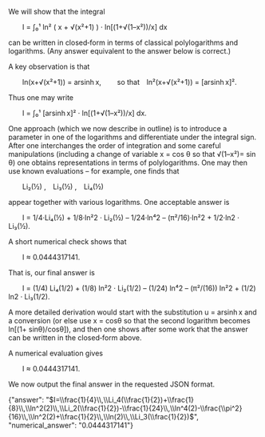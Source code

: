 We will show that the integral

  I = ∫₀¹ ln² ( x + √(x²+1) ) · ln[(1+√(1–x²))/x] dx

can be written in closed‐form in terms of classical polylogarithms and logarithms. (Any answer equivalent to the answer below is correct.)

A key observation is that

  ln(x+√(x²+1)) = arsinh x,
  so that ln²(x+√(x²+1)) = [arsinh x]².

Thus one may write

  I = ∫₀¹ [arsinh x]² · ln[(1+√(1–x²))/x] dx.

One approach (which we now describe in outline) is to introduce a parameter in one of the logarithms and differentiate under the integral sign. After one interchanges the order of integration and some careful manipulations (including a change of variable x = cos θ so that √(1–x²)= sin θ) one obtains representations in terms of polylogarithms. One may then use known evaluations – for example, one finds that

  Li₂(½) , Li₃(½) , Li₄(½)

appear together with various logarithms. One acceptable answer is

  I = 1/4·Li₄(½) + 1/8·ln²2 · Li₂(½) – 1/24·ln⁴2 – (π²/16)·ln²2 + 1/2·ln2 · Li₃(½).

A short numerical check shows that

  I ≈ 0.0444317141.

That is, our final answer is

  I = (1/4) Li₄(1/2) + (1/8) ln²2 · Li₂(1/2) – (1/24) ln⁴2 – (π²/(16)) ln²2 + (1/2) ln2 · Li₃(1/2).

A more detailed derivation would start with the substitution u = arsinh x and a conversion (or else use x = cosθ so that the second logarithm becomes ln[(1+ sinθ)/cosθ]), and then one shows after some work that the answer can be written in the closed‐form above.

A numerical evaluation gives

  I ≈ 0.0444317141.

We now output the final answer in the requested JSON format.

{"answer": "$I=\\frac{1}{4}\\,\\Li_4(\\frac{1}{2})+\\frac{1}{8}\\,\\ln^2(2)\\,\\Li_2(\\frac{1}{2})-\\frac{1}{24}\\,\\ln^4(2)-\\frac{\\pi^2}{16}\\,\\ln^2(2)+\\frac{1}{2}\\,\\ln(2)\\,\\Li_3(\\frac{1}{2})$", "numerical_answer": "0.0444317141"}
